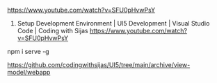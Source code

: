 <https://www.youtube.com/watch?v=SFU0pHvwPsY>
1. Setup Development Environment | UI5 Development | Visual Studio Code | Coding with Sijas
<https://www.youtube.com/watch?v=SFU0pHvwPsY>

npm i serve -g

<https://github.com/codingwithsijas/UI5/tree/main/archive/view-model/webapp>

